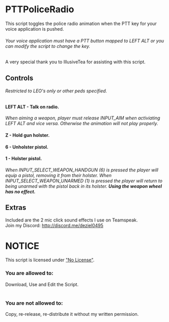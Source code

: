 # PTTPoliceRadio
This script toggles the police radio animation when the PTT key for your voice application is pushed.
###### _Your voice application must have a PTT button mapped to LEFT ALT or you can modify the script to change the key._
A very special thank you to IllusiveTea for assisting with this script.
## Controls
###### _Restricted to LEO's only or other peds specified._
#### **LEFT ALT - Talk on radio.**
*When aiming a weapon, player must release INPUT_AIM when activiating LEFT ALT and vice versa. Otherwise the animation will not play properly.*
#### **Z - Hold gun holster.**
#### **6 - Unholster pistol.**
#### **1 - Holster pistol.**
_When INPUT_SELECT_WEAPON_HANDGUN (6) is pressed the player will equip a pistol, removing it from their holster. When INPUT_SELECT_WEAPON_UNARMED (1) is pressed the player will return to being unarmed with the pistol back in its holster. **Using the weapon wheel has no effect.**_
## Extras
Included are the 2 mic click sound effects I use on Teamspeak.
<br>
Join my Discord: http://discord.me/deziel0495
# NOTICE
This script is licensed under ["No License"](https://choosealicense.com/no-license/).

### You are allowed to:
Download, Use and Edit the Script.
<br><br>
### You are not allowed to:
Copy, re-release, re-distribute it without my written permission.
